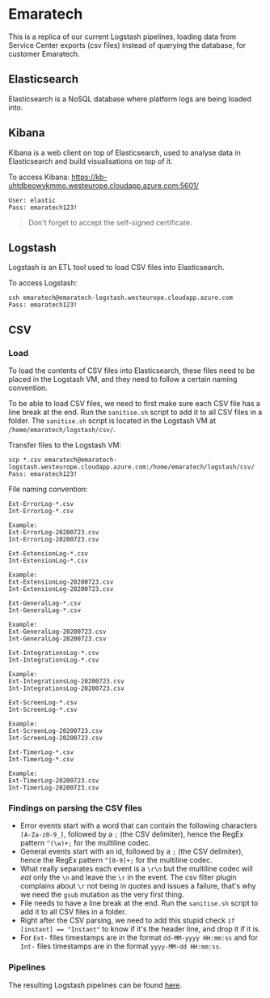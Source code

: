 # Emaratech

This is a replica of our current Logstash pipelines, loading data from Service Center exports (csv files) instead of querying the database, for customer Emaratech.

## Elasticsearch

Elasticsearch is a NoSQL database where platform logs are being loaded into.

## Kibana

Kibana is a web client on top of Elasticsearch, used to analyse data in Elasticsearch and build visualisations on top of it.

To access Kibana: https://kb-uhtdbeowykmmo.westeurope.cloudapp.azure.com:5601/
```
User: elastic
Pass: emaratech123!
```
> Don't forget to accept the self-signed certificate.

## Logstash

Logstash is an ETL tool used to load CSV files into Elasticsearch.

To access Logstash:
```
ssh emaratech@emaratech-logstash.westeurope.cloudapp.azure.com
Pass: emaratech123!
```

## CSV

### Load

To load the contents of CSV files into Elasticsearch, these files need to be placed in the Logstash VM, and they need to follow a certain naming convention.

To be able to load CSV files, we need to first make sure each CSV file has a line break at the end. Run the `sanitise.sh` script to add it to all CSV files in a folder. The `sanitise.sh` script is located in the Logstash VM at `/home/emaratech/logstash/csv/`.

Transfer files to the Logstash VM:
```
scp *.csv emaratech@emaratech-logstash.westeurope.cloudapp.azure.com:/home/emaratech/logstash/csv/
Pass: emaratech123!
```

File naming convention:

```
Ext-ErrorLog-*.csv
Int-ErrorLog-*.csv

Example:
Ext-ErrorLog-20200723.csv
Int-ErrorLog-20200723.csv
```

```
Ext-ExtensionLog-*.csv
Int-ExtensionLog-*.csv

Example:
Ext-ExtensionLog-20200723.csv
Int-ExtensionLog-20200723.csv
```

```
Ext-GeneralLog-*.csv
Int-GeneralLog-*.csv

Example:
Ext-GeneralLog-20200723.csv
Int-GeneralLog-20200723.csv
```

```
Ext-IntegrationsLog-*.csv
Int-IntegrationsLog-*.csv

Example:
Ext-IntegrationsLog-20200723.csv
Int-IntegrationsLog-20200723.csv
```

```
Ext-ScreenLog-*.csv
Int-ScreenLog-*.csv

Example:
Ext-ScreenLog-20200723.csv
Int-ScreenLog-20200723.csv
```

```
Ext-TimerLog-*.csv
Int-TimerLog-*.csv

Example:
Ext-TimerLog-20200723.csv
Int-TimerLog-20200723.csv
```

### Findings on parsing the CSV files

* Error events start with a word that can contain the following characters `[A-Za-z0-9_]`, followed by a `;` (the CSV delimiter), hence the RegEx pattern `^(\w)+;` for the multiline codec.
* General events start with an id, followed by a `;` (the CSV delimiter), hence the RegEx pattern `^[0-9]+;` for the multiline codec.
* What really separates each event is a `\r\n` but the multiline codec will _eat_ only the `\n` and leave the `\r` in the event. The csv filter plugin complains about `\r` not being in quotes and issues a failure, that's why we need the `gsub` mutation as the very first thing.
* File needs to have a line break at the end. Run the `sanitise.sh` script to add it to all CSV files in a folder.
* Right after the CSV parsing, we need to add this stupid check `if [instant] == "Instant"` to know if it's the header line, and drop it if it is.
* For `Ext-` files timestamps are in the format `dd-MM-yyyy HH:mm:ss` and for `Int-` files timestamps are in the format `yyyy-MM-dd HH:mm:ss`.

### Pipelines

The resulting Logstash pipelines can be found [here]().